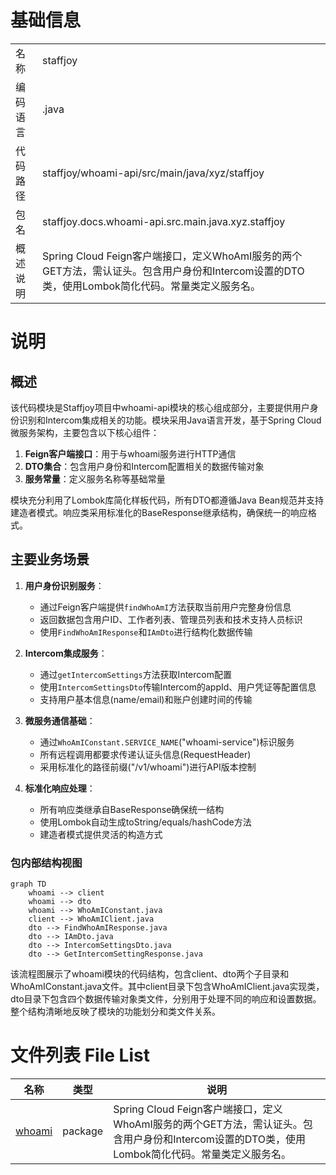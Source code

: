 # 基础信息

|      |      |
|------|------|
| 名称 | staffjoy |
| 编码语言 | .java |
| 代码路径 | staffjoy/whoami-api/src/main/java/xyz/staffjoy |
| 包名 | staffjoy.docs.whoami-api.src.main.java.xyz.staffjoy |
| 概述说明 | Spring Cloud Feign客户端接口，定义WhoAmI服务的两个GET方法，需认证头。包含用户身份和Intercom设置的DTO类，使用Lombok简化代码。常量类定义服务名。 |

# 说明

## 概述

该代码模块是Staffjoy项目中whoami-api模块的核心组成部分，主要提供用户身份识别和Intercom集成相关的功能。模块采用Java语言开发，基于Spring Cloud微服务架构，主要包含以下核心组件：

1. **Feign客户端接口**：用于与whoami服务进行HTTP通信
2. **DTO集合**：包含用户身份和Intercom配置相关的数据传输对象
3. **服务常量**：定义服务名称等基础常量

模块充分利用了Lombok库简化样板代码，所有DTO都遵循Java Bean规范并支持建造者模式。响应类采用标准化的BaseResponse继承结构，确保统一的响应格式。

## 主要业务场景

1. **用户身份识别服务**：
   - 通过Feign客户端提供`findWhoAmI`方法获取当前用户完整身份信息
   - 返回数据包含用户ID、工作者列表、管理员列表和技术支持人员标识
   - 使用`FindWhoAmIResponse`和`IAmDto`进行结构化数据传输

2. **Intercom集成服务**：
   - 通过`getIntercomSettings`方法获取Intercom配置
   - 使用`IntercomSettingsDto`传输Intercom的appId、用户凭证等配置信息
   - 支持用户基本信息(name/email)和账户创建时间的传输

3. **微服务通信基础**：
   - 通过`WhoAmIConstant.SERVICE_NAME`("whoami-service")标识服务
   - 所有远程调用都要求传递认证头信息(RequestHeader)
   - 采用标准化的路径前缀("/v1/whoami")进行API版本控制

4. **标准化响应处理**：
   - 所有响应类继承自BaseResponse确保统一结构
   - 使用Lombok自动生成toString/equals/hashCode方法
   - 建造者模式提供灵活的构造方式


### 包内部结构视图

```mermaid
graph TD
    whoami --> client
    whoami --> dto
    whoami --> WhoAmIConstant.java
    client --> WhoAmIClient.java
    dto --> FindWhoAmIResponse.java
    dto --> IAmDto.java
    dto --> IntercomSettingsDto.java
    dto --> GetIntercomSettingResponse.java
```

该流程图展示了whoami模块的代码结构，包含client、dto两个子目录和WhoAmIConstant.java文件。其中client目录下包含WhoAmIClient.java实现类，dto目录下包含四个数据传输对象类文件，分别用于处理不同的响应和设置数据。整个结构清晰地反映了模块的功能划分和类文件关系。

# 文件列表 File List

| 名称   | 类型  | 说明 |
|-------|------|-------------|
| [whoami](whoami/_module.md) | package | Spring Cloud Feign客户端接口，定义WhoAmI服务的两个GET方法，需认证头。包含用户身份和Intercom设置的DTO类，使用Lombok简化代码。常量类定义服务名。 |


